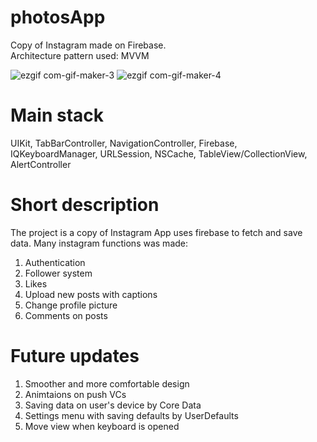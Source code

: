 # photosApp

Copy of Instagram made on Firebase.  
Architecture pattern used: MVVM

![ezgif com-gif-maker-3](https://user-images.githubusercontent.com/58361435/208129781-86a99f78-c533-4dac-96a2-c00790bb4ada.gif)
![ezgif com-gif-maker-4](https://user-images.githubusercontent.com/58361435/208129792-6ba79fdb-3358-4363-a16e-11fd5695f1d7.gif)

# Main stack
UIKit, TabBarController, NavigationController, Firebase, IQKeyboardManager, URLSession, NSCache, TableView/CollectionView, AlertController

# Short description
The project is a copy of Instagram
App uses firebase to fetch and save data. 
Many instagram functions was made:
1) Authentication
2) Follower system
3) Likes
4) Upload new posts with captions
5) Change profile picture
6) Comments on posts 


# Future updates
1) Smoother and more comfortable design
2) Animtaions on push VCs
3) Saving data on user's device by Core Data
4) Settings menu with saving defaults by UserDefaults
5) Move view when keyboard is opened
